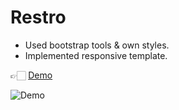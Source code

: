 # Restro
- Used bootstrap tools & own styles.
- Implemented responsive template.

👉🏻 [Demo](https://yaninatrekhleb.github.io/restaurant-website/)

![Demo](img/demo.gif)
